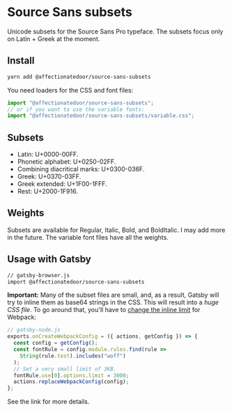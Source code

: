 # Source Sans subsets

Unicode subsets for the Source Sans Pro typeface. The subsets focus only on Latin + Greek at the moment.

## Install

```bash
yarn add @affectionatedoor/source-sans-subsets
```

You need loaders for the CSS and font files:

```js
import "@affectionatedoor/source-sans-subsets";
// or if you want to use the variable fonts:
import "@affectionatedoor/source-sans-subsets/variable.css";
```

## Subsets

- Latin: U+0000-00FF.
- Phonetic alphabet: U+0250-02FF.
- Combining diacritical marks: U+0300-036F.
- Greek: U+0370-03FF.
- Greek extended: U+1F00-1FFF.
- Rest: U+2000-1F916.

## Weights

Subsets are available for Regular, Italic, Bold, and BoldItalic. I may add more in the future. The variable font files have all the weights.

## Usage with Gatsby

```bash
// gatsby-browser.js
import @affectionatedoor/source-sans-subsets
```

**Important:** Many of the subset files are small, and, as a result, Gatsby will try to inline them as base64 strings in the CSS. This will result into a _huge CSS file_. To go around that, you'll have to [change the inline limit](https://github.com/KyleAMathews/typefaces/issues/104) for Webpack:

```js
// gatsby-node.js
exports.onCreateWebpackConfig = ({ actions, getConfig }) => {
  const config = getConfig();
  const fontRule = config.module.rules.find(rule =>
    String(rule.test).includes("woff")
  );
  // Set a very small limit of 3KB.
  fontRule.use[0].options.limit = 3000;
  actions.replaceWebpackConfig(config);
};
```

See the link for more details.
